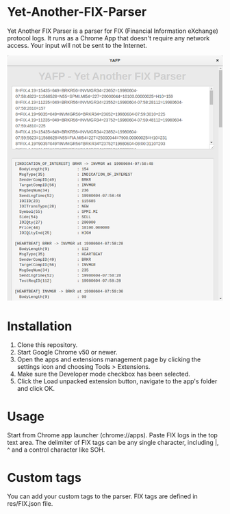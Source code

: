 # Yet-Another-FIX-Parser
Yet Another FIX Parser is a parser for FIX (Financial Information eXchange) protocol logs. 
It runs as a Chrome App that doesn't require any network access. Your input will not be sent to the Internet.

<img src="img/YAFP.png" width="600">

# Installation
1. Clone this repository.
2. Start Google Chrome v50 or newer.
3. Open the apps and extensions management page by clicking the settings icon and choosing Tools > Extensions.
4. Make sure the Developer mode checkbox has been selected.
5. Click the Load unpacked extension button, navigate to the app's folder and click OK.

# Usage

Start from Chrome app launcher (chrome://apps).
Paste FIX logs in the top text area. The delimiter of FIX tags can be any single character, including |, ^ and a control character like SOH.

# Custom tags
You can add your custom tags to the parser. FIX tags are defined in res/FIX.json file.
